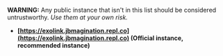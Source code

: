 **WARNING:** Any public instance that isn't in this list should be considered untrustworthy. *Use them at your own risk.*

* **[https://exolink.jbmagination.repl.co](https://exolink.jbmagination.repl.co) (Official instance, recommended instance)**
<!-- * [https://exolink.glitch.me](https://exolink.glitch.me) (Official instance) | Won't be on the list until I can get it working -->
